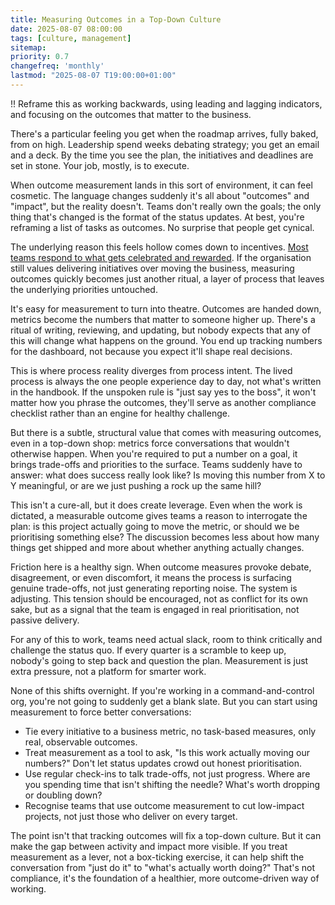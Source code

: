 ```yaml
---
title: Measuring Outcomes in a Top-Down Culture
date: 2025-08-07 08:00:00
tags: [culture, management]
sitemap:
priority: 0.7
changefreq: 'monthly'
lastmod: "2025-08-07 T19:00:00+01:00"
---
```


!! Reframe this as working backwards, using leading and lagging indicators, and focusing on the outcomes that matter to the business.

There's a particular feeling you get when the roadmap arrives, fully baked, from on high. Leadership spend weeks debating strategy; you get an email and a deck. By the time you see the plan, the initiatives and deadlines are set in stone. Your job, mostly, is to execute.

When outcome measurement lands in this sort of environment, it can feel cosmetic. The language changes suddenly it's all about "outcomes" and "impact", but the reality doesn't. Teams don't really own the goals; the only thing that's changed is the format of the status updates. At best, you're reframing a list of tasks as outcomes. No surprise that people get cynical.

The underlying reason this feels hollow comes down to incentives. [Most teams respond to what gets celebrated and rewarded](/culture-follows-incentives). If the organisation still values delivering initiatives over moving the business, measuring outcomes quickly becomes just another ritual, a layer of process that leaves the underlying priorities untouched.

It's easy for measurement to turn into theatre. Outcomes are handed down, metrics become the numbers that matter to someone higher up. There's a ritual of writing, reviewing, and updating, but nobody expects that any of this will change what happens on the ground. You end up tracking numbers for the dashboard, not because you expect it'll shape real decisions.

This is where process reality diverges from process intent. The lived process is always the one people experience day to day, not what's written in the handbook. If the unspoken rule is "just say yes to the boss", it won't matter how you phrase the outcomes, they'll serve as another compliance checklist rather than an engine for healthy challenge.

But there is a subtle, structural value that comes with measuring outcomes, even in a top-down shop: metrics force conversations that wouldn't otherwise happen. When you're required to put a number on a goal, it brings trade-offs and priorities to the surface. Teams suddenly have to answer: what does success really look like? Is moving this number from X to Y meaningful, or are we just pushing a rock up the same hill?

This isn't a cure-all, but it does create leverage. Even when the work is dictated, a measurable outcome gives teams a reason to interrogate the plan: is this project actually going to move the metric, or should we be prioritising something else? The discussion becomes less about how many things get shipped and more about whether anything actually changes.

Friction here is a healthy sign. When outcome measures provoke debate, disagreement, or even discomfort, it means the process is surfacing genuine trade-offs, not just generating reporting noise. The system is adjusting. This tension should be encouraged, not as conflict for its own sake, but as a signal that the team is engaged in real prioritisation, not passive delivery.

For any of this to work, teams need actual slack, room to think critically and challenge the status quo. If every quarter is a scramble to keep up, nobody's going to step back and question the plan. Measurement is just extra pressure, not a platform for smarter work.

None of this shifts overnight. If you're working in a command-and-control org, you're not going to suddenly get a blank slate. But you can start using measurement to force better conversations:

- Tie every initiative to a business metric, no task-based measures, only real, observable outcomes.
- Treat measurement as a tool to ask, "Is this work actually moving our numbers?" Don't let status updates crowd out honest prioritisation.
- Use regular check-ins to talk trade-offs, not just progress. Where are you spending time that isn't shifting the needle? What's worth dropping or doubling down?
- Recognise teams that use outcome measurement to cut low-impact projects, not just those who deliver on every target.

The point isn't that tracking outcomes will fix a top-down culture. But it can make the gap between activity and impact more visible. If you treat measurement as a lever, not a box-ticking exercise, it can help shift the conversation from "just do it" to "what's actually worth doing?" That's not compliance, it's the foundation of a healthier, more outcome-driven way of working.
